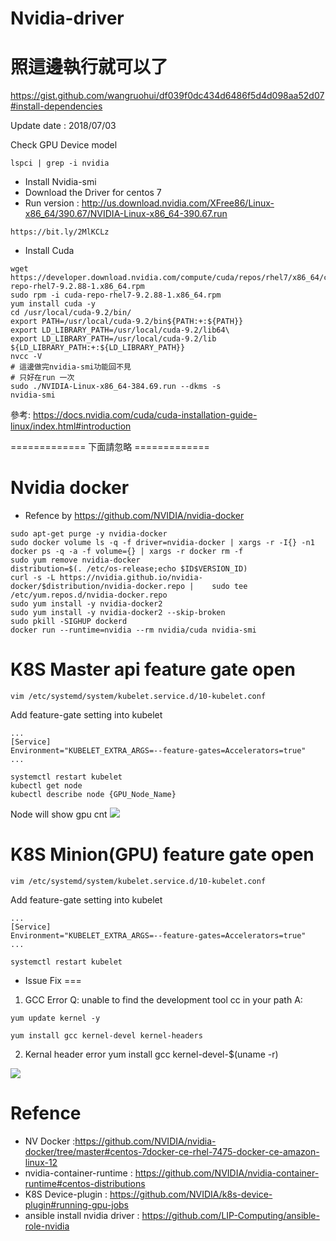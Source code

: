 # Nvidia-driver

照這邊執行就可以了
===

https://gist.github.com/wangruohui/df039f0dc434d6486f5d4d098aa52d07#install-dependencies

Update date : 2018/07/03

Check GPU Device model
```shell=
lspci | grep -i nvidia
```

* Install Nvidia-smi
* Download the Driver for centos 7
* Run version : http://us.download.nvidia.com/XFree86/Linux-x86_64/390.67/NVIDIA-Linux-x86_64-390.67.run

```shell=
https://bit.ly/2MlKCLz
```

* Install Cuda
```shell=
wget https://developer.download.nvidia.com/compute/cuda/repos/rhel7/x86_64/cuda-repo-rhel7-9.2.88-1.x86_64.rpm
sudo rpm -i cuda-repo-rhel7-9.2.88-1.x86_64.rpm
yum install cuda -y
cd /usr/local/cuda-9.2/bin/
export PATH=/usr/local/cuda-9.2/bin${PATH:+:${PATH}}
export LD_LIBRARY_PATH=/usr/local/cuda-9.2/lib64\
export LD_LIBRARY_PATH=/usr/local/cuda-9.2/lib                         ${LD_LIBRARY_PATH:+:${LD_LIBRARY_PATH}}
nvcc -V
# 這邊做完nvidia-smi功能回不見
# 只好在run 一次
sudo ./NVIDIA-Linux-x86_64-384.69.run --dkms -s
nvidia-smi
```

參考: https://docs.nvidia.com/cuda/cuda-installation-guide-linux/index.html#introduction

============= 下面請忽略 =============













Nvidia docker
===
* Refence by https://github.com/NVIDIA/nvidia-docker
```shell=
sudo apt-get purge -y nvidia-docker
sudo docker volume ls -q -f driver=nvidia-docker | xargs -r -I{} -n1 docker ps -q -a -f volume={} | xargs -r docker rm -f
sudo yum remove nvidia-docker
distribution=$(. /etc/os-release;echo $ID$VERSION_ID)
curl -s -L https://nvidia.github.io/nvidia-docker/$distribution/nvidia-docker.repo |    sudo tee /etc/yum.repos.d/nvidia-docker.repo
sudo yum install -y nvidia-docker2
sudo yum install -y nvidia-docker2 --skip-broken
sudo pkill -SIGHUP dockerd
docker run --runtime=nvidia --rm nvidia/cuda nvidia-smi
```


K8S Master api feature gate open
===
```shell=
vim /etc/systemd/system/kubelet.service.d/10-kubelet.conf 
```
Add feature-gate setting into kubelet
```
...
[Service]
Environment="KUBELET_EXTRA_ARGS=--feature-gates=Accelerators=true"
...
```

```shell=
systemctl restart kubelet
kubectl get node
kubectl describe node {GPU_Node_Name}
```
Node will show gpu cnt
![](https://i.imgur.com/Bd9bB3j.png)


K8S Minion(GPU) feature gate open
===
```shell=
vim /etc/systemd/system/kubelet.service.d/10-kubelet.conf 
```
Add feature-gate setting into kubelet
```
...
[Service]
Environment="KUBELET_EXTRA_ARGS=--feature-gates=Accelerators=true"
...
```

```shell=
systemctl restart kubelet
```


* Issue Fix
===
1. GCC Error
Q: unable to find the development tool cc in your path
A: 
```shell=
yum update kernel -y

yum install gcc kernel-devel kernel-headers
```

2. Kernal header error
yum install gcc kernel-devel-$(uname -r)


![](https://i.imgur.com/ZIBjwgJ.png)


# Refence
* NV Docker :https://github.com/NVIDIA/nvidia-docker/tree/master#centos-7docker-ce-rhel-7475-docker-ce-amazon-linux-12
* nvidia-container-runtime : 
https://github.com/NVIDIA/nvidia-container-runtime#centos-distributions
* K8S Device-plugin :
https://github.com/NVIDIA/k8s-device-plugin#running-gpu-jobs
* ansible install nvidia driver : https://github.com/LIP-Computing/ansible-role-nvidia


